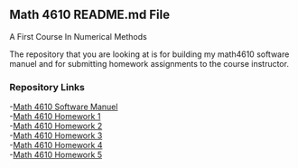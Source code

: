 ## Math 4610 README.md File
A First Course In Numerical Methods

The repository that you are looking at is for building my math4610 software  
manuel and for submitting homework assignments to the course instructor.

### Repository Links

-[Math 4610 Software Manuel](https://gbmitchell.github.io/math4610/softwareManuel/main)  
-[Math 4610 Homework 1](https://gbmitchell.github.io/math4610/HW1/problem)  
-[Math 4610 Homework 2](https://gbmitchell.github.io/math4610/HW2/problem)  
-[Math 4610 Homework 3](https://gbmitchell.github.io/math4610/HW3/problem)  
-[Math 4610 Homework 4](https://gbmitchell.github.io/math4610/HW4/problem)  
-[Math 4610 Homework 5](https://gbmitchell.github.io/math4610/HW5/problem)  
